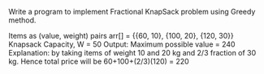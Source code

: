Write a program to implement Fractional KnapSack problem using Greedy method.


Items as (value, weight) pairs
arr[] = {{60, 10}, {100, 20}, {120, 30}}
Knapsack Capacity, W = 50
Output: Maximum possible value = 240
Explanation: by taking items of weight 10 and 20 kg and 2/3 fraction of 30 kg.
Hence total price will be 60+100+(2/3)(120) = 220
